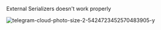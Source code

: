 External Serializers doesn't work properly

![telegram-cloud-photo-size-2-5424723452570483905-y](https://user-images.githubusercontent.com/46930374/182367628-eace2e71-ade8-48ec-8a63-c761633d99c9.jpg)
